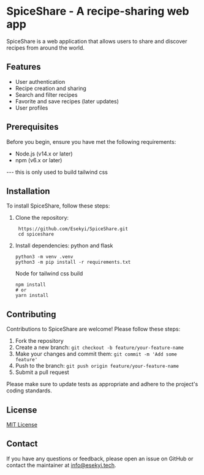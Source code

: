 # SpiceShare - A recipe-sharing web app

SpiceShare is a web application that allows users to share and discover recipes from around the world.

## Features

- User authentication
- Recipe creation and sharing
- Search and filter recipes
- Favorite and save recipes (later updates)
- User profiles

## Prerequisites
Before you begin, ensure you have met the following requirements:

- Node.js (v14.x or later)
- npm (v6.x or later)

--- this is only used to build tailwind css

## Installation

To install SpiceShare, follow these steps:

1. Clone the repository:
   ```
    https://github.com/Esekyi/SpiceShare.git
    cd spiceshare
   ```

2. Install dependencies:
	python and flask
	```
	python3 -m venv .venv
	python3 -m pip install -r requirements.txt
	```
	Node for tailwind css build
	```
	npm install
	# or
	yarn install
	```




## Contributing

Contributions to SpiceShare are welcome! Please follow these steps:

1. Fork the repository
2. Create a new branch: `git checkout -b feature/your-feature-name`
3. Make your changes and commit them: `git commit -m 'Add some feature'`
4. Push to the branch: `git push origin feature/your-feature-name`
5. Submit a pull request

Please make sure to update tests as appropriate and adhere to the project's coding standards.

## License

[MIT License](LICENSE)

## Contact

If you have any questions or feedback, please open an issue on GitHub or contact the maintainer at info@esekyi.tech.
